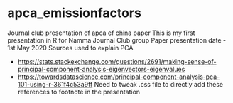 # apca_emissionfactors
Journal club presentation of apca ef china paper
This is my first presentation in R for Namma Journal Club group
Paper presentation date - 1st May 2020
Sources used to explain PCA
- https://stats.stackexchange.com/questions/2691/making-sense-of-principal-component-analysis-eigenvectors-eigenvalues
- https://towardsdatascience.com/principal-component-analysis-pca-101-using-r-361f4c53a9ff
Need to tweak .css file to directly add these references to footnote in the presentation
